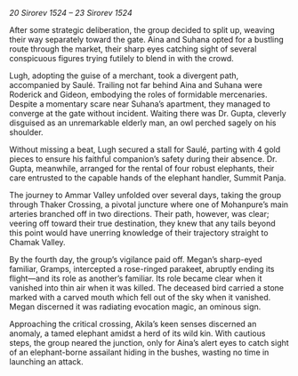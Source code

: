 *20 Sirorev 1524 – 23 Sirorev 1524*

After some strategic deliberation, the group decided to split up, weaving their way separately toward the gate. Aina and Suhana opted for a bustling route through the market, their sharp eyes catching sight of several conspicuous figures trying futilely to blend in with the crowd.

Lugh, adopting the guise of a merchant, took a divergent path, accompanied by Saulé. Trailing not far behind Aina and Suhana were Roderick and Gideon, embodying the roles of formidable mercenaries. Despite a momentary scare near Suhana’s apartment, they managed to converge at the gate without incident. Waiting there was Dr. Gupta, cleverly disguised as an unremarkable elderly man, an owl perched sagely on his shoulder.

Without missing a beat, Lugh secured a stall for Saulé, parting with 4 gold pieces to ensure his faithful companion’s safety during their absence. Dr. Gupta, meanwhile, arranged for the rental of four robust elephants, their care entrusted to the capable hands of the elephant handler, Summit Panja.

The journey to Ammar Valley unfolded over several days, taking the group through Thaker Crossing, a pivotal juncture where one of Mohanpure’s main arteries branched off in two directions. Their path, however, was clear; veering off toward their true destination, they knew that any tails beyond this point would have unerring knowledge of their trajectory straight to Chamak Valley.

By the fourth day, the group’s vigilance paid off. Megan’s sharp-eyed familiar, Gramps, intercepted a rose-ringed parakeet, abruptly ending its flight—and its role as another’s familiar. Its role became clear when it vanished into thin air when it was killed. The deceased bird carried a stone marked with a carved mouth which fell out of the sky when it vanished. Megan discerned it was radiating evocation magic, an ominous sign.

Approaching the critical crossing, Akila’s keen senses discerned an anomaly, a tamed elephant amidst a herd of its wild kin. With cautious steps, the group neared the junction, only for Aina’s alert eyes to catch sight of an elephant-borne assailant hiding in the bushes, wasting no time in launching an attack.